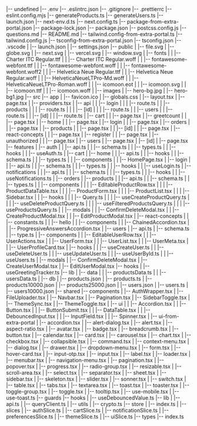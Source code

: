 |-- undefined
|-- .env
|-- .eslintrc.json
|-- .gitignore
|-- .prettierrc
|-- eslint.config.mjs
|-- generateProducts.ts
|-- generateUsers.ts
|-- launch.json
|-- next-env.d.ts
|-- next.config.ts
|-- package-from-extra-portal.json
|-- package-lock.json
|-- package.json
|-- postcss.config.js
|-- questions.md
|-- README.md
|-- tailwind.config-from-extra-portal.ts
|-- tailwind.config.js
|-- tsconfig-from-extra-portal.json
|-- tsconfig.json
|-- .vscode
| |-- launch.json
| |-- settings.json
|-- public
| |-- file.svg
| |-- globe.svg
| |-- next.svg
| |-- vercel.svg
| |-- window.svg
| |-- fonts
| | |-- Charter ITC Regular.ttf
| | |-- Charter ITC Regular.woff
| | |-- fontawesome-webfont.ttf
| | |-- fontawesome-webfont.woff
| | |-- fontawesome-webfont.woff2
| | |-- Helvetica Neue Regular.ttf
| | |-- Helvetica Neue Regular.woff
| | |-- HelveticaNeueLTPro-Md.woff
| | |-- HelveticaNeueLTPro-Roman.woff
| | |-- icomoon.eot
| | |-- icomoon.svg
| | |-- icomoon.ttf
| | |-- icomoon.woff
| |-- images
| |-- hero-bg.jpg
| |-- hero-bg1.jpg
|-- src
|-- app
| |-- favicon.ico
| |-- globals.css
| |-- layout.tsx
| |-- page.tsx
| |-- providers.tsx
| |-- api
| | |-- login
| | | |-- route.ts
| | |-- products
| | | |-- route.ts
| | | |-- [id]
| | | |-- route.ts
| | |-- users
| | |-- route.ts
| | |-- [id]
| | |-- route.ts
| |-- cart
| | |-- page.tsx
| |-- greetcount
| | |-- page.tsx
| |-- home
| | |-- page.tsx
| |-- login
| | |-- page.tsx
| |-- orders
| | |-- page.tsx
| |-- products
| | |-- page.tsx
| | |-- [id]
| | |-- page.tsx
| |-- react-concepts
| | |-- page.tsx
| |-- register
| | |-- page.tsx
| |-- unauthorized
| | |-- page.tsx
| |-- users
| |-- page.tsx
| |-- [id]
| |-- page.tsx
|-- features
| |-- auth
| | |-- api.ts
| | |-- schema.ts
| | |-- types.ts
| | |-- hooks
| | |-- useAuth.ts
| |-- cart
| |-- home
| | |-- api.ts
| | |-- hooks
| | |-- schema.ts
| | |-- types.ts
| | |-- components
| | |-- HomePage.tsx
| |-- login
| | |-- api.ts
| | |-- schema.ts
| | |-- types.ts
| | |-- hooks
| | |-- useLogin.ts
| |-- notifications
| | |-- api.ts
| | |-- schema.ts
| | |-- types.ts
| | |-- hooks
| | |-- useNotifications.ts
| |-- orders
| |-- products
| | |-- api.ts
| | |-- schema.ts
| | |-- types.ts
| | |-- components
| | | |-- EditableProductRow.tsx
| | | |-- ProductDataTable.tsx
| | | |-- ProductForm.tsx
| | | |-- ProductList.tsx
| | | |-- Sidebar.tsx
| | |-- hooks
| | | |-- Query.ts
| | | |-- useCreateProductQuery.ts
| | | |-- useDeleteProductQuery.ts
| | | |-- useFilteredProductsQuery.ts
| | | |-- useProductsQuery.ts
| | |-- modals
| | |-- ConfirmDeleteModal.tsx
| | |-- CreateProductModal.tsx
| | |-- EditProductModal.tsx
| |-- react-concepts
| | |-- constants.ts
| | |-- hello
| | |-- components
| | |-- ChainedAccordion.tsx
| | |-- ProgressiveAnswersAccordion.tsx
| |-- users
| |-- api.ts
| |-- schema.ts
| |-- type.ts
| |-- components
| | |-- EditableUserRow.tsx
| | |-- UserActions.tsx
| | |-- UserForm.tsx
| | |-- UserList.tsx
| | |-- UserMeta.tsx
| | |-- UserProfileCard.tsx
| |-- hooks
| | |-- useCreateUser.ts
| | |-- useDeleteUser.ts
| | |-- useUpdateUser.ts
| | |-- useUserById.ts
| | |-- useUsers.ts
| |-- modals
| |-- ConfirmDeleteModal.tsx
| |-- CreateUserModal.tsx
| |-- EditUserModal.tsx
|-- hooks
| |-- useGreetingTracker.ts
|-- lib
| |-- data
| | |-- productsData.ts
| | |-- usersData.ts
| |-- db
| |-- products.json
| |-- products.ts
| |-- products10000.json
| |-- products25000.json
| |-- users.json
| |-- users.ts
| |-- users10000.json
|-- shared
|-- components
| |-- AuthWrapper.tsx
| |-- FileUploader.tsx
| |-- Navbar.tsx
| |-- Pagination.tsx
| |-- SidebarToggle.tsx
| |-- ThemeSync.tsx
| |-- ThemeToggle.tsx
| |-- ui
| | |-- Accordion.tsx
| | |-- Button.tsx
| | |-- ButtonSubmit.tsx
| | |-- DataTable.tsx
| | |-- DebouncedInput.tsx
| | |-- InputField.tsx
| | |-- Spinner.tsx
| |-- ui-from-extra-portal
| |-- accordion.tsx
| |-- alert-dialog.tsx
| |-- alert.tsx
| |-- aspect-ratio.tsx
| |-- avatar.tsx
| |-- badge.tsx
| |-- breadcrumb.tsx
| |-- button.tsx
| |-- calendar.tsx
| |-- card.tsx
| |-- carousel.tsx
| |-- chart.tsx
| |-- checkbox.tsx
| |-- collapsible.tsx
| |-- command.tsx
| |-- context-menu.tsx
| |-- dialog.tsx
| |-- drawer.tsx
| |-- dropdown-menu.tsx
| |-- form.tsx
| |-- hover-card.tsx
| |-- input-otp.tsx
| |-- input.tsx
| |-- label.tsx
| |-- loader.tsx
| |-- menubar.tsx
| |-- navigation-menu.tsx
| |-- pagination.tsx
| |-- popover.tsx
| |-- progress.tsx
| |-- radio-group.tsx
| |-- resizable.tsx
| |-- scroll-area.tsx
| |-- select.tsx
| |-- separator.tsx
| |-- sheet.tsx
| |-- sidebar.tsx
| |-- skeleton.tsx
| |-- slider.tsx
| |-- sonner.tsx
| |-- switch.tsx
| |-- table.tsx
| |-- tabs.tsx
| |-- textarea.tsx
| |-- toast.tsx
| |-- toaster.tsx
| |-- toggle-group.tsx
| |-- toggle.tsx
| |-- tooltip.tsx
| |-- use-mobile.tsx
| |-- use-toast.ts
|-- guards
|-- hooks
| |-- useDebouncedValue.ts
|-- lib
| |-- api.ts
| |-- queryClient.ts
| |-- utils
| |-- crypto.ts
|-- store
| |-- index.ts
| |-- slices
| |-- authSlice.ts
| |-- cartSlice.ts
| |-- notificationSlice.ts
| |-- preferencesSlice.ts
| |-- themeSlice.ts
| |-- uiSlice.ts
|-- types
|-- index.ts

